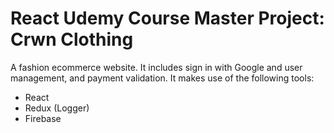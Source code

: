 # React Udemy Course Master Project: Crwn Clothing
A fashion ecommerce website. It includes sign in with Google and user management, and payment validation. It makes use of the following tools:
- React
- Redux (Logger)
- Firebase
